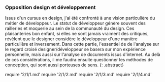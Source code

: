### Opposition design et développement

Issus d'un cursus en design, j'ai été confronté à une vision particulière du métier de développeur. Le statut de développeur génère souvent des railleries et moquerie au sein de la communauté du design. Ces plaisanteries bon enfant, si elles ne sont jamais vraiment des critiques, révèlent que le designer considère le développeur d'une manière particulière et inversement. Dans cette partie, l'essentiel de de l'analyse sur le regard croisé designer/développeur se basera sur mon expérience personnelle, mais aussi sur l'analyse de documents issus d'internet. Au delà de ces considérations, il me faudra ensuite questionner les méthodes de conception, qui sont aussi porteuses de sens. 
{: .abstract}

require '2/1/1.md'
require '2/1/2.md'
require '2/1/3.md'
require '2/1/4.md'